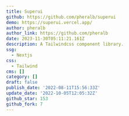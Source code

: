 ```yaml
---
title: Superui
github: https://github.com/pheralb/superui
demo: https://superui.vercel.app/
author: pheralb
author_link: https://github.com/pheralb
date: 2023-11-30T05:11:21.161Z
description: A Tailwindcss component library.
ssg:
  - Nextjs
css:
  - Tailwind
cms: []
category: []
draft: false
publish_date: '2022-08-11T15:56:33Z'
update_date: '2022-10-05T12:05:32Z'
github_star: 153
github_fork: 7
---
```


